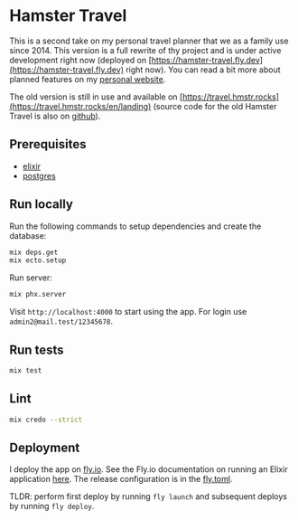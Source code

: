 # Hamster Travel

This is a second take on my personal travel planner that we as a family use since 2014. This version is a full rewrite of thу project and is under active development right now (deployed on [https://hamster-travel.fly.dev](https://hamster-travel.fly.dev) right now). You can read a bit more about planned features on my [personal website](https://www.amarchenko.de/hamster-travel/).

The old version is still in use and available on [https://travel.hmstr.rocks](https://travel.hmstr.rocks/en/landing) (source code for the old Hamster Travel is also on [github](https://github.com/anmarchenko/hamster_travel_legacy)).

## Prerequisites

- [elixir](https://elixir-lang.org)
- [postgres](https://www.postgresql.org)

## Run locally

Run the following commands to setup dependencies and create the database:

```bash
mix deps.get
mix ecto.setup
```

Run server:

```bash
mix phx.server
```

Visit `http://localhost:4000` to start using the app.
For login use `admin2@mail.test/12345678`.

## Run tests

```bash
mix test
```

## Lint

```bash
mix credo --strict
```

## Deployment

I deploy the app on [fly.io](https://fly.io). See the Fly.io documentation on running an Elixir application [here](https://fly.io/docs/elixir/getting-started/). The release configuration is in the [fly.toml](https://github.com/altmer/hamster-travel/blob/master/fly.toml).

TLDR: perform first deploy by running `fly launch` and subsequent deploys by running `fly deploy`.
